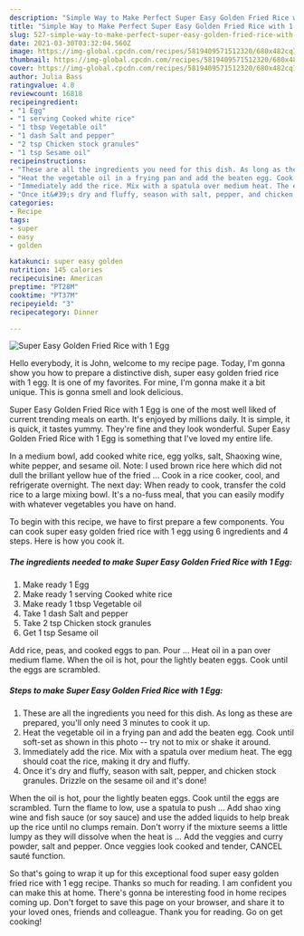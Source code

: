 ```yaml
---
description: "Simple Way to Make Perfect Super Easy Golden Fried Rice with 1 Egg"
title: "Simple Way to Make Perfect Super Easy Golden Fried Rice with 1 Egg"
slug: 527-simple-way-to-make-perfect-super-easy-golden-fried-rice-with-1-egg
date: 2021-03-30T03:32:04.560Z
image: https://img-global.cpcdn.com/recipes/5819409571512320/680x482cq70/super-easy-golden-fried-rice-with-1-egg-recipe-main-photo.jpg
thumbnail: https://img-global.cpcdn.com/recipes/5819409571512320/680x482cq70/super-easy-golden-fried-rice-with-1-egg-recipe-main-photo.jpg
cover: https://img-global.cpcdn.com/recipes/5819409571512320/680x482cq70/super-easy-golden-fried-rice-with-1-egg-recipe-main-photo.jpg
author: Julia Bass
ratingvalue: 4.8
reviewcount: 16818
recipeingredient:
- "1 Egg"
- "1 serving Cooked white rice"
- "1 tbsp Vegetable oil"
- "1 dash Salt and pepper"
- "2 tsp Chicken stock granules"
- "1 tsp Sesame oil"
recipeinstructions:
- "These are all the ingredients you need for this dish. As long as these are prepared, you&#39;ll only need 3 minutes to cook it up."
- "Heat the vegetable oil in a frying pan and add the beaten egg. Cook until soft-set as shown in this photo -- try not to mix or shake it around."
- "Immediately add the rice. Mix with a spatula over medium heat. The egg should coat the rice, making it dry and fluffy."
- "Once it&#39;s dry and fluffy, season with salt, pepper, and chicken stock granules. Drizzle on the sesame oil and it&#39;s done!"
categories:
- Recipe
tags:
- super
- easy
- golden

katakunci: super easy golden 
nutrition: 145 calories
recipecuisine: American
preptime: "PT28M"
cooktime: "PT37M"
recipeyield: "3"
recipecategory: Dinner

---
```



![Super Easy Golden Fried Rice with 1 Egg](https://img-global.cpcdn.com/recipes/5819409571512320/680x482cq70/super-easy-golden-fried-rice-with-1-egg-recipe-main-photo.jpg)

Hello everybody, it is John, welcome to my recipe page. Today, I'm gonna show you how to prepare a distinctive dish, super easy golden fried rice with 1 egg. It is one of my favorites. For mine, I'm gonna make it a bit unique. This is gonna smell and look delicious.

Super Easy Golden Fried Rice with 1 Egg is one of the most well liked of current trending meals on earth. It's enjoyed by millions daily. It is simple, it is quick, it tastes yummy. They're fine and they look wonderful. Super Easy Golden Fried Rice with 1 Egg is something that I've loved my entire life.

In a medium bowl, add cooked white rice, egg yolks, salt, Shaoxing wine, white pepper, and sesame oil. Note: I used brown rice here which did not dull the brillant yellow hue of the fried … Cook in a rice cooker, cool, and refrigerate overnight. The next day: When ready to cook, transfer the cold rice to a large mixing bowl. It&#39;s a no-fuss meal, that you can easily modify with whatever vegetables you have on hand.


To begin with this recipe, we have to first prepare a few components. You can cook super easy golden fried rice with 1 egg using 6 ingredients and 4 steps. Here is how you cook it.

<!--inarticleads1-->

##### The ingredients needed to make Super Easy Golden Fried Rice with 1 Egg:

1. Make ready 1 Egg
1. Make ready 1 serving Cooked white rice
1. Make ready 1 tbsp Vegetable oil
1. Take 1 dash Salt and pepper
1. Take 2 tsp Chicken stock granules
1. Get 1 tsp Sesame oil


Add rice, peas, and cooked eggs to pan. Pour … Heat oil in a pan over medium flame. When the oil is hot, pour the lightly beaten eggs. Cook until the eggs are scrambled. 

<!--inarticleads2-->

##### Steps to make Super Easy Golden Fried Rice with 1 Egg:

1. These are all the ingredients you need for this dish. As long as these are prepared, you&#39;ll only need 3 minutes to cook it up.
1. Heat the vegetable oil in a frying pan and add the beaten egg. Cook until soft-set as shown in this photo -- try not to mix or shake it around.
1. Immediately add the rice. Mix with a spatula over medium heat. The egg should coat the rice, making it dry and fluffy.
1. Once it&#39;s dry and fluffy, season with salt, pepper, and chicken stock granules. Drizzle on the sesame oil and it&#39;s done!


When the oil is hot, pour the lightly beaten eggs. Cook until the eggs are scrambled. Turn the flame to low, use a spatula to push … Add shao xing wine and fish sauce (or soy sauce) and use the added liquids to help break up the rice until no clumps remain. Don&#39;t worry if the mixture seems a little lumpy as they will dissolve when the heat is … Add the veggies and curry powder, salt and pepper. Once veggies look cooked and tender, CANCEL sauté function. 

So that's going to wrap it up for this exceptional food super easy golden fried rice with 1 egg recipe. Thanks so much for reading. I am confident you can make this at home. There's gonna be interesting food in home recipes coming up. Don't forget to save this page on your browser, and share it to your loved ones, friends and colleague. Thank you for reading. Go on get cooking!
